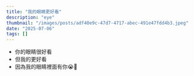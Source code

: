 ```yaml
---
title: "我的眼睛更好看"
description: "eye"
thumbnail: "/images/posts/adf40e9c-47d7-4717-abec-491e47fdd4b3.jpeg"
date: "2025-07-06"
tags: []
---
```

- 你的眼睛很好看
- 但我的更好看
- 因為我的眼睛裡面有你😭🫵

